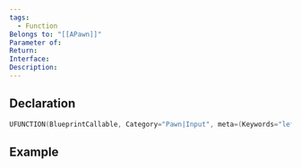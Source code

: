 ```yaml
---
tags:
  - Function
Belongs to: "[[APawn]]"
Parameter of: 
Return: 
Interface: 
Description:
---
```


## Declaration

```cpp
UFUNCTION(BlueprintCallable, Category="Pawn|Input", meta=(Keywords="left right turn addyaw")) ENGINE_API virtual void AddControllerYawInput(float Val);
```

## Example

```cpp
```

